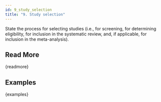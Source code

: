 ```yaml
---
id: 9_study_selection
title: "9. Study selection"
---
```

State the process for selecting studies (i.e., for screening, for determining eligibility, for inclusion in the systematic review, and, if applicable, for inclusion in the meta-analysis).

## Read More

{readmore}

## Examples

{examples}